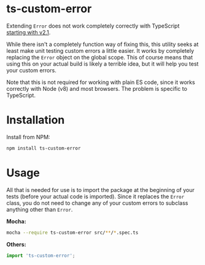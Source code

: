 # ts-custom-error

Extending `Error` does not work completely correctly with TypeScript
[starting with v2.1](https://github.com/Microsoft/TypeScript-wiki/blob/master/Breaking-Changes.md#extending-built-ins-like-error-array-and-map-may-no-longer-work).

While there isn't a completely function way of fixing this, this utility
seeks at least make unit testing custom errors a little easier. It works
by completely replacing the `Error` object on the global scope. This of
course means that using this on your actual build is likely a terrible
idea, but it will help you test your custom errors.

Note that this is not required for working with plain ES code, since
it works correctly with Node (v8) and most browsers. The problem is
specific to TypeScript.

# Installation

Install from NPM:

```bash
npm install ts-custom-error
```

# Usage

All that is needed for use is to import the package at the beginning of
your tests (before your actual code is imported). Since it replaces the
`Error` class, you do not need to change any of your custom errors to
subclass anything other than `Error`.

**Mocha:**

```bash
mocha --require ts-custom-error src/**/*.spec.ts
```

**Others:**

```typescript
import 'ts-custom-error';
```
